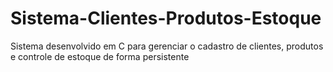# Sistema-Clientes-Produtos-Estoque

Sistema desenvolvido em C para gerenciar o cadastro de clientes, produtos e controle de estoque de forma persistente
